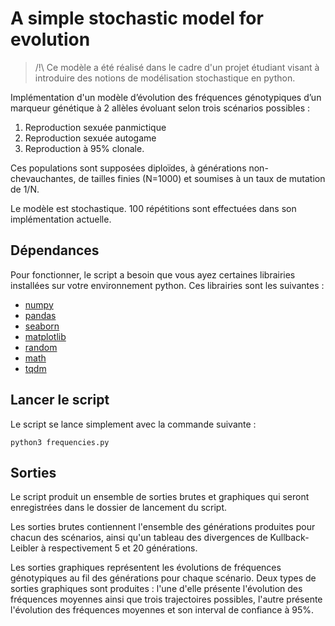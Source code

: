 # A simple stochastic model for evolution

> /!\ Ce modèle a été réalisé dans le cadre d'un projet étudiant visant à introduire des notions de modélisation stochastique en python.

Implémentation d'un modèle d’évolution des fréquences génotypiques d’un marqueur génétique à 2 allèles évoluant selon trois scénarios possibles :

1. Reproduction sexuée panmictique
2. Reproduction sexuée autogame
3. Reproduction à 95% clonale.

Ces populations sont supposées diploïdes, à générations non-chevauchantes, de tailles finies (N=1000) et soumises à un taux de mutation de 1/N.

Le modèle est stochastique. 100 répétitions sont effectuées dans son implémentation actuelle.

## Dépendances

Pour fonctionner, le script a besoin que vous ayez certaines librairies installées sur votre environnement python. Ces librairies sont les suivantes :

* [numpy](https://numpy.org/doc/stable/user/index.html)
* [pandas](https://pandas.pydata.org/)
* [seaborn](https://seaborn.pydata.org/)
* [matplotlib](https://matplotlib.org/)
* [random](https://docs.python.org/3/library/random.html)
* [math](https://docs.python.org/3/library/math.html)
* [tqdm](https://github.com/tqdm/tqdm)

## Lancer le script

Le script se lance simplement avec la commande suivante :

`python3 frequencies.py`

## Sorties

Le script produit un ensemble de sorties brutes et graphiques qui seront enregistrées dans le dossier de lancement du script.

Les sorties brutes contiennent l'ensemble des générations produites pour chacun des scénarios, ainsi qu'un tableau des divergences de Kullback-Leibler à respectivement 5 et 20 générations.

Les sorties graphiques représentent les évolutions de fréquences génotypiques au fil des générations pour chaque scénario.
Deux types de sorties graphiques sont produites : l'une d'elle présente l'évolution des fréquences moyennes ainsi que trois trajectoires possibles, l'autre présente l'évolution des fréquences moyennes et son interval de confiance à 95%.

